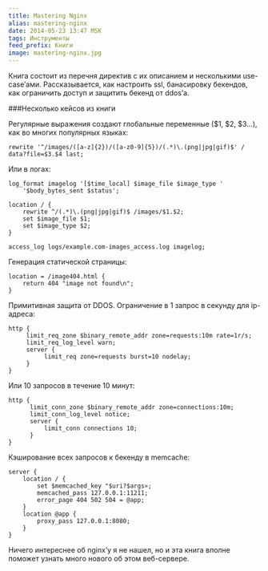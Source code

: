 ```yaml
---
title: Mastering Nginx
alias: mastering-nginx
date: 2014-05-23 13:47 MSK
tags: Инструменты
feed_prefix: Книги
image: mastering-nginx.jpg
---
```



Книга состоит из перечня директив с их описанием и несколькими use-case’ами.
Рассказывается, как настроить ssl, банасировку бекендов, как ограничить доступ и защитить бекенд от ddos’а.


###Несколько кейсов из книги

Регулярные выражения создают глобальные переменные ($1, $2, $3…), как во многих популярных языках:

~~~nginx
rewrite '^/images/([a-z]{2})/([a-z0-9]{5})/(.*)\.(png|jpg|gif)$' / data?file=$3.$4 last;
~~~

Или в логах:

~~~nginx
log_format imagelog '[$time_local] $image_file $image_type '
    '$body_bytes_sent $status';

location / {
    rewrite ^/(.*)\.(png|jpg|gif)$ /images/$1.$2;
    set $image_file $1;
    set $image_type $2;
}

access_log logs/example.com-images_access.log imagelog;
~~~

Генерация статической страницы:

~~~nginx
location = /image404.html {
    return 404 "image not found\n";
}
~~~


Примитивная защита от DDOS. Ограничение в 1 запрос в секунду для ip-адреса:

~~~nginx
http {
     limit_req_zone $binary_remote_addr zone=requests:10m rate=1r/s;
     limit_req_log_level warn;
     server {
          limit_req zone=requests burst=10 nodelay;
     }
}
~~~

Или 10 запросов в течение 10 минут:

~~~nginx
http {
      limit_conn_zone $binary_remote_addr zone=connections:10m;
      limit_conn_log_level notice;
      server {
          limit_conn connections 10;
      }
}
~~~

Кэширование всех запросов к бекенду в memcache:

~~~nginx
server {
    location / {
        set $memcached_key "$uri?$args»;
        memcached_pass 127.0.0.1:11211;
        error_page 404 502 504 = @app;
    }
    location @app {
        proxy_pass 127.0.0.1:8080;
    }
}
~~~


Ничего интереснее об nginx’у я не нашел, но и эта книга вполне поможет узнать много нового об этом веб-сервере.

